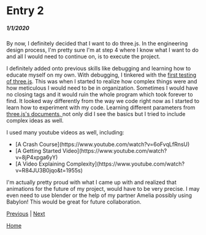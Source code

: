 # Entry 2
##### 1/1/2020

By now, I definitely decided that I want to do three.js. In the engineering design process, I'm pretty sure I'm at step 4 where I know what I want to do and all I would need to continue on, is to execute the project.

I definitely added onto previous skills like debugging and learning how to educate myself on my own.
With debugging, I tinkered with the [first testing of three.js](https://codepen.io/nicolew0410/pen/ExgVPLO?editors=1010). This was when I started to realize how complex things were and how meticulous I would need to be in organization. Sometimes I would have no closing tags and it would ruin the whole program which took forever to find.
It looked way differently from the way we code right now as I started to learn how to experiment with my code. Learning different parameters from [three.js's documents, ](https://threejs.org) not only did I see the basics but I tried to include complex ideas as well.

I used many youtube videos as well, including: 
<ul>
<li>[A Crash Course](https://www.youtube.com/watch?v=6oFvqLfRnsU)</li>
<li>[A Getting Started Video](https://www.youtube.com/watch?v=8jP4xpga6yY)</li>
<li>[A Video Explaining Complexity](https://www.youtube.com/watch?v=R84JU3B0jqo&t=1955s)</li>
</ul>

I'm actually pretty proud with what I came up with and realized that animations for the future of my project, would have to be very precise. I may even need to use blender or the help of my partner Amelia possibly using Babylon! This would be great for future collaboration.


[Previous](entry01.md) | [Next](entry03.md)

[Home](../README.md)